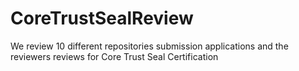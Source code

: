 # CoreTrustSealReview
We review 10 different repositories submission applications and the reviewers reviews for Core Trust Seal Certification
